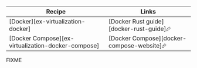 | Recipe | Links |
|--------|--------|
| [Docker][ex-virtualization-docker] | [Docker Rust guide][docker-rust-guide]⮳ |
| [Docker Compose][ex-virtualization-docker-compose] | [Docker Compose][docker-compose-website]⮳ |

<div class="hidden">
FIXME
</div>
